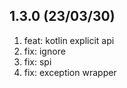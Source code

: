 ## 1.3.0 (23/03/30)

1.  feat: kotlin explicit api
2.  fix: ignore
3.  fix: spi
4.  fix: exception wrapper